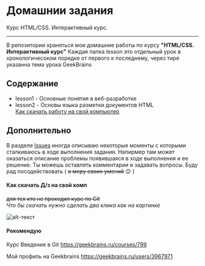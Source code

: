 Домашнии задания
===
Курс HTML/CSS. Интерактивный курс.
***

В репозитории храняться мои домашние работы по курсу **"HTML/CSS. Интерактивный курс"**
Каждая папка lesson это отдельный урок в хронологичесоком порядке от первого к последнему, через тире указанна тема урока GeekBrains

 Содержание
---
* lesson1 - Основные понятия в веб-разработке
* lesson2 - Основы языка разметки документов HTML  
[Как скачать работу на свой компьютер](https://github.com/surnin/BasicsHtmlCss#%D0%BA%D0%B0%D0%BA-%D1%81%D0%BA%D0%B0%D1%87%D0%B0%D1%82%D1%8C-%D0%B4%D0%B7-%D0%BD%D0%B0-%D1%81%D0%B2%D0%BE%D0%B9-%D0%BA%D0%BE%D0%BC%D0%BF)

Дополнительно
---
В разделе [Issues](https://github.com/surnin/BasicsHtmlCss/issues) иногда описываю некоторые моменты с которыми сталкиваюсь в ходе выполнения задания. Напирмер там может оказаться
описание проблемы появившаяся в ходе выполнения и ее решение. Ты можешь оставлять комментарии и задавать вопросы. Буду рад
посодействовать ( ~~в меру своих умений~~ :wink: )

#### Как скачать Д/з на свой комп
~~для тех кто не проходил курс по Git~~  
_Что бы скачать нужно сделать два клика как на картинке_

![alt-текст](https://downloader.disk.yandex.ru/preview/2a37cf21cf1d42d44e644c6ac053861069978778e386825598810f97cbebcfb4/5e2d9ff1/IE_eUfQXXCzkEqLYvP8qSMicfrpve3ri742Z4G06iN9dgYvDGk93kZ0B-H4XU3R6Qkj4lLQwaChGdGxP-vZUlg==?uid=0&filename=%D0%91%D0%B5%D0%B7+%D0%BD%D0%B0%D0%B7%D0%B2%D0%B0%D0%BD%D0%B8%D1%8F+6.png&disposition=inline&hash=&limit=0&content_type=image%2Fpng&tknv=v2&owner_uid=546273316&size=2048x2048 "1. Нажмите Clone of download, затем 2. Download ZIP")

#### Рекомендую
   Курс Введение в Git
<https://geekbrains.ru/courses/799>


Мой профиль на Geekbrains
<https://geekbrains.ru/users/3967971>